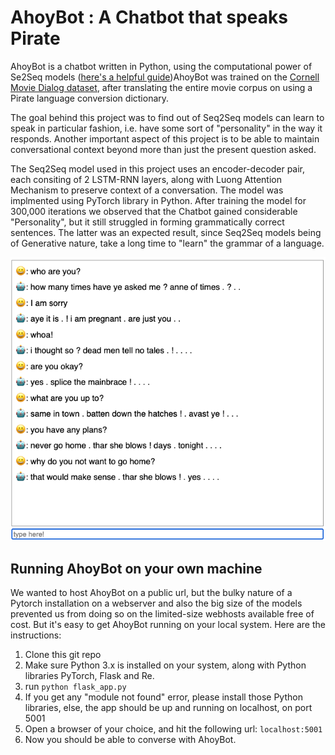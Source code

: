 # AhoyBot : A Chatbot that speaks Pirate

AhoyBot is a chatbot written in Python, using the computational power of Se2Seq models ([here's a helpful guide](https://towardsdatascience.com/day-1-2-attention-seq2seq-models-65df3f49e263#:~:text=A%20Seq2Seq%20model%20is%20a,outputs%20another%20sequence%20of%20items.&text=The%20encoder%20captures%20the%20context,then%20produces%20the%20output%20sequence.))AhoyBot was trained on the [Cornell Movie Dialog dataset](https://www.cs.cornell.edu/~cristian/Cornell_Movie-Dialogs_Corpus.html), after translating the entire movie corpus on using a Pirate language conversion dictionary.  

The goal behind this project was to find out of Seq2Seq models can learn to speak in particular fashion, i.e. have some sort of "personality" in the way it responds. Another important aspect of this project is to be able to maintain conversational context beyond more than just the present question asked.  

The Seq2Seq model used in this project uses an encoder-decoder pair, each consiting of 2 LSTM-RNN layers, along with Luong Attention Mechanism to preserve context of a conversation. The model was implmented using PyTorch library in Python. After training the model for 300,000 iterations we observed that the Chatbot gained considerable "Personality", but it still struggled in forming grammatically correct sentences. The latter was an expected result, since Seq2Seq models being of Generative nature, take a long time to "learn" the grammar of a language.

![GitHub Logo](https://github.com/dn-cam/AhoyBot/blob/master/Conversation%20Screenshots/Conversation_2.png)

## Running AhoyBot on your own machine

We wanted to host AhoyBot on a public url, but the bulky nature of a Pytorch installation on a webserver and also the big size of the models prevented us from doing so on the limited-size webhosts available free of cost. But it's easy to get AhoyBot running on your local system. Here are the instructions:  

1. Clone this git repo
2. Make sure Python 3.x is installed on your system, along with Python libraries PyTorch, Flask and Re.
3. run `python flask_app.py`
4. If you get any "module not found" error, please install those Python libraries, else, the app should be up and running on localhost, on port 5001
5. Open a browser of your choice, and hit the following url: `localhost:5001`
6. Now you should be able to converse with AhoyBot.

